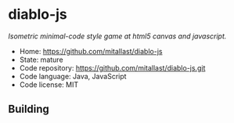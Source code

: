 # diablo-js

_Isometric minimal-code style game at html5 canvas and javascript._

- Home: https://github.com/mitallast/diablo-js
- State: mature
- Code repository: https://github.com/mitallast/diablo-js.git
- Code language: Java, JavaScript
- Code license: MIT

## Building

